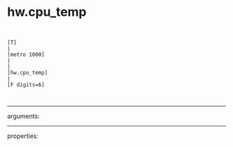 # hw.cpu_temp

```


[T]
|
[metro 1000]
|
|
[hw.cpu_temp]
|
[F digits=6]

            
```
---
arguments:


---
properties:


